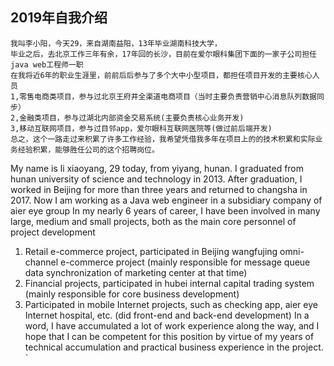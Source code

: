 ## 2019年自我介绍 ##
```
我叫李小阳，今天29，来自湖南益阳，13年毕业湖南科技大学，
毕业之后，去北京工作三年有余，17年回的长沙，目前在爱尔眼科集团下面的一家子公司担任java web工程师一职
在我将近6年的职业生涯里，前前后后参与了多个大中小型项目，都担任项目开发的主要核心人员
1,零售电商类项目，参与过北京王府井全渠道电商项目（当时主要负责营销中心消息队列数据同步）
2,金融类项目，参与过湖北内部资金交易系统(主要负责核心业务开发)
3,移动互联网项目，参与过目邻app，爱尔眼科互联网医院等(做过前后端开发)
总之，这个一路走过来积累了许多工作经验，我希望凭借我多年在项目上的的技术积累和实际业务经验积累，能够胜任公司的这个招聘岗位。
```

My name is li xiaoyang, 29 today, from yiyang, hunan. I graduated from hunan university of science and technology in 2013.
After graduation, I worked in Beijing for more than three years and returned to changsha in 2017. Now I am working as a Java web engineer in a subsidiary company of aier eye group
In my nearly 6 years of career, I have been involved in many large, medium and small projects, both as the main core personnel of project development
1. Retail e-commerce project, participated in Beijing wangfujing omni-channel e-commerce project (mainly responsible for message queue data synchronization of marketing center at that time)
2. Financial projects, participated in hubei internal capital trading system (mainly responsible for core business development)
3. Participated in mobile Internet projects, such as checking app, aier eye Internet hospital, etc. (did front-end and back-end development)
In a word, I have accumulated a lot of work experience along the way, and I hope that I can be competent for this position by virtue of my years of technical accumulation and practical business experience in the project.
` ` `


